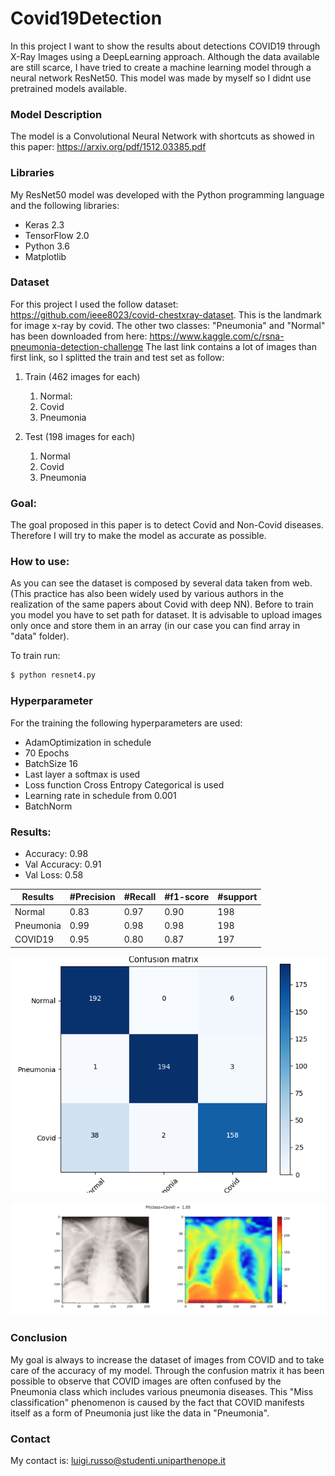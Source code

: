 # Covid19Detection
In this project I want to show the results about detections COVID19 through X-Ray Images using a DeepLearning approach. 
Although the data available are still scarce, I have tried to create a machine learning model through a neural network ResNet50. This model was made by myself so I didnt use pretrained models available.


 ### Model Description
The model is a Convolutional Neural Network with shortcuts as showed in this paper: https://arxiv.org/pdf/1512.03385.pdf

### Libraries
My ResNet50 model was developed with the Python programming language and the following libraries:
 - Keras 2.3
 - TensorFlow 2.0
 - Python 3.6
 - Matplotlib
 
### Dataset
For this project I used the follow dataset: https://github.com/ieee8023/covid-chestxray-dataset. This is the landmark for image x-ray by covid. 
The other two classes: "Pneumonia" and "Normal" has been downloaded from here: https://www.kaggle.com/c/rsna-pneumonia-detection-challenge
The last link contains a lot of images than first link, so I splitted the train and test set as follow:

1. Train (462 images for each)
   1. Normal: 
   1. Covid
   1. Pneumonia

1. Test (198 images for each)
   1. Normal
   1. Covid
   1. Pneumonia
 

<!--
I used dataset at the following link: https://github.com/ieee8023/covid-chestxray-dataset
This dataset is the best known at the moment as regards the chest X-ray images from Covid19. In particular, attention is paid to the repository is currently still "working in progress". That's means it's always in updating mode.
The dataset made available by the author pays attention to Pneumonia diseases since COVID19 is a virus that attacks the lungs causing Pneumonia.
So the dataset mainly provides a subdivision between: Pneumonia cases (MERS, SARS, and ARDS) and COVID19. 2 classes.
I opted to add more data to my dataset both in train and in test in order to achieve much performance and to reach 70% for training and 30% for testing in case of Pneumonia class. 
In this work it was used a third class. In this case I have used class "normal" to indentify a good status of healthy.
The added class "Normal" and the additional data for penumonia cases are available at the follow link:
https://www.kaggle.com/paultimothymooney/detecting-pneumonia-in-x-ray-images
The images between the two datasets are both X-RAY.
-->

### Goal:
The goal proposed in this paper is to detect Covid and Non-Covid diseases.
Therefore I will try to make the model as accurate as possible. 

### How to use:
As you can see the dataset is composed by several data taken from web. (This practice has also been widely used by various authors in the realization of the same papers about Covid with deep NN). 
Before to train you model you have to set path for dataset. It is advisable to upload images only once and store them in an array (in our case you can find array in "data" folder).

To train run: 
```sh
$ python resnet4.py
```

### Hyperparameter
For the training the following hyperparameters are used: 
- AdamOptimization in schedule
- 70 Epochs
- BatchSize 16
- Last layer a softmax is used
- Loss function Cross Entropy Categorical is used 
- Learning rate in schedule from 0.001
- BatchNorm 


### Results:
- Accuracy: 0.98
- Val Accuracy: 0.91
- Val Loss: 0.58

Results | #Precision | #Recall | #f1-score | #support 
--- | --- | --- | --- |--- 
Normal | 0.83 | 0.97 | 0.90 | 198 
Pneumonia | 0.99 | 0.98 | 0.98 | 198 
COVID19 | 0.95 | 0.80 | 0.87 | 197

![](img/confusion_matrix.png)


![](img/immagine_sav.png)


### Conclusion
My goal is always to increase the dataset of images from COVID and to take care of the accuracy of my model.
Through the confusion matrix it has been possible to observe that COVID images are often confused by the Pneumonia class which includes various pneumonia diseases. This "Miss classification" phenomenon is caused by the fact that COVID manifests itself as a form of Pneumonia just like the data in "Pneumonia".

### Contact
My contact is: luigi.russo@studenti.uniparthenope.it







